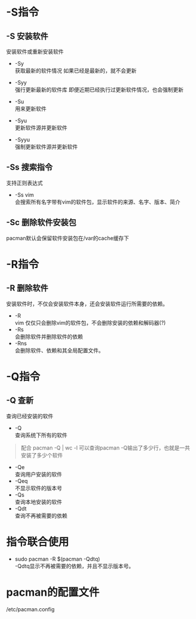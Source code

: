 # -S指令
## -S 安装软件
安装软件或重新安装软件

- -Sy <br>获取最新的软件情况
如果已经是最新的，就不会更新

- -Syy <br>强行更新最新的软件库
即便近期已经执行过更新软件情况，也会强制更新

- -Su <br>用来更新软件

- -Syu <br>更新软件源并更新软件

- -Syyu <br>强制更新软件源并更新软件

## -Ss 搜索指令
支持正则表达式
- -Ss vim <br>会搜索所有名字带有vim的软件包，显示软件的来源、名字、版本、简介

## -Sc 删除软件安装包
pacman默认会保留软件安装包在/var的cache缓存下

# -R指令
## -R 删除软件
安装软件时，不仅会安装软件本身，还会安装软件运行所需要的依赖。
- -R  <br>vim 仅仅只会删除vim的软件包，不会删除安装的依赖和解码器(?)
- -Rs <br>会删除软件并删除软件的依赖
- -Rns <br>会删除软件、依赖和其全局配置文件。

# -Q指令

## -Q 查新
查询已经安装的软件
- -Q <br>查询系统下所有的软件
> 配合 pacman -Q | wc -l 可以查询pacman -Q输出了多少行，也就是一共安装了多少个软件
- -Qe <br>查询用户安装的软件
- -Qeq <br>不显示软件的版本号
- -Qs <br>查询本地安装的软件
- -Qdt <br>查询不再被需要的依赖

# 指令联合使用
- sudo pacman -R $(pacman -Qdtq)
<br> -Qdtq显示不再被需要的依赖，并且不显示版本号。

# pacman的配置文件
/etc/pacman.config

